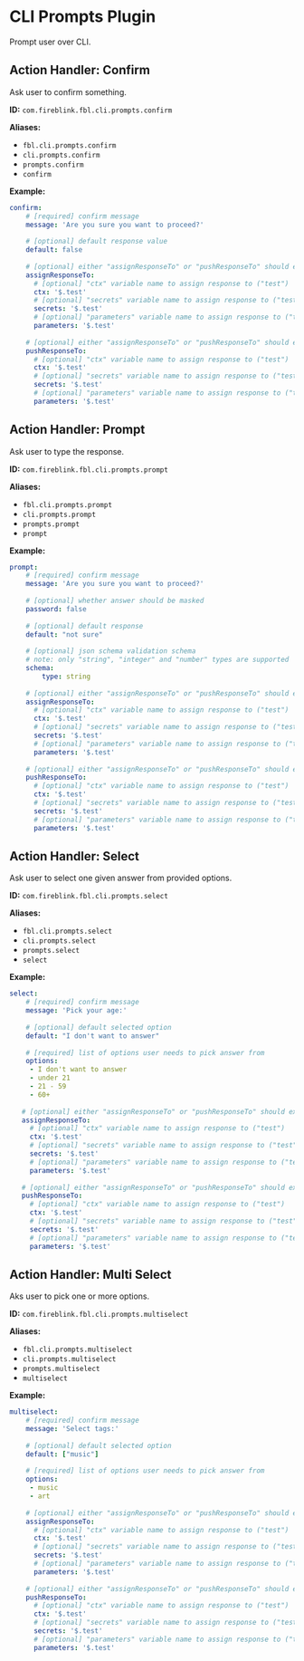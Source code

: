 # CLI Prompts Plugin

Prompt user over CLI.

##  Action Handler: Confirm
   
Ask user to confirm something.
   
**ID:** `com.fireblink.fbl.cli.prompts.confirm`

**Aliases:**
- `fbl.cli.prompts.confirm`
- `cli.prompts.confirm`
- `prompts.confirm`
- `confirm`

**Example:**

```yaml
confirm:
    # [required] confirm message
    message: 'Are you sure you want to proceed?'
    
    # [optional] default response value
    default: false
    
    # [optional] either "assignResponseTo" or "pushResponseTo" should exist
    assignResponseTo:
      # [optional] "ctx" variable name to assign response to ("test")
      ctx: '$.test'
      # [optional] "secrets" variable name to assign response to ("test")
      secrets: '$.test'
      # [optional] "parameters" variable name to assign response to ("test")
      parameters: '$.test'
      
    # [optional] either "assignResponseTo" or "pushResponseTo" should exist
    pushResponseTo:
      # [optional] "ctx" variable name to assign response to ("test")
      ctx: '$.test'
      # [optional] "secrets" variable name to assign response to ("test")
      secrets: '$.test'
      # [optional] "parameters" variable name to assign response to ("test")
      parameters: '$.test'
```

##  Action Handler: Prompt

Ask user to type the response.

**ID:** `com.fireblink.fbl.cli.prompts.prompt`

**Aliases:**
- `fbl.cli.prompts.prompt`
- `cli.prompts.prompt`
- `prompts.prompt`
- `prompt`

**Example:**

```yaml
prompt:
    # [required] confirm message
    message: 'Are you sure you want to proceed?'
    
    # [optional] whether answer should be masked
    password: false
    
    # [optional] default response
    default: "not sure"
    
    # [optional] json schema validation schema
    # note: only "string", "integer" and "number" types are supported
    schema:
        type: string
    
    # [optional] either "assignResponseTo" or "pushResponseTo" should exist
    assignResponseTo:
      # [optional] "ctx" variable name to assign response to ("test")
      ctx: '$.test'
      # [optional] "secrets" variable name to assign response to ("test")
      secrets: '$.test'
      # [optional] "parameters" variable name to assign response to ("test")
      parameters: '$.test'
      
    # [optional] either "assignResponseTo" or "pushResponseTo" should exist
    pushResponseTo:
      # [optional] "ctx" variable name to assign response to ("test")
      ctx: '$.test'
      # [optional] "secrets" variable name to assign response to ("test")
      secrets: '$.test'
      # [optional] "parameters" variable name to assign response to ("test")
      parameters: '$.test'
```

##  Action Handler: Select

Ask user to select one given answer from provided options.

**ID:** `com.fireblink.fbl.cli.prompts.select`

**Aliases:**
- `fbl.cli.prompts.select`
- `cli.prompts.select`
- `prompts.select`
- `select`

**Example:**

```yaml
select:
    # [required] confirm message
    message: 'Pick your age:'
    
    # [optional] default selected option
    default: "I don't want to answer"
    
    # [required] list of options user needs to pick answer from
    options:
     - I don't want to answer
     - under 21
     - 21 - 59
     - 60+
    
   # [optional] either "assignResponseTo" or "pushResponseTo" should exist
   assignResponseTo:
     # [optional] "ctx" variable name to assign response to ("test")
     ctx: '$.test'
     # [optional] "secrets" variable name to assign response to ("test")
     secrets: '$.test'
     # [optional] "parameters" variable name to assign response to ("test")
     parameters: '$.test'
     
   # [optional] either "assignResponseTo" or "pushResponseTo" should exist
   pushResponseTo:
     # [optional] "ctx" variable name to assign response to ("test")
     ctx: '$.test'
     # [optional] "secrets" variable name to assign response to ("test")
     secrets: '$.test'
     # [optional] "parameters" variable name to assign response to ("test")
     parameters: '$.test'
```

##  Action Handler: Multi Select

Aks user to pick one or more options.

**ID:** `com.fireblink.fbl.cli.prompts.multiselect`

**Aliases:**
- `fbl.cli.prompts.multiselect`
- `cli.prompts.multiselect`
- `prompts.multiselect`
- `multiselect`

**Example:**

```yaml
multiselect:
    # [required] confirm message
    message: 'Select tags:'
    
    # [optional] default selected option
    default: ["music"]
    
    # [required] list of options user needs to pick answer from
    options:
     - music
     - art
     
    # [optional] either "assignResponseTo" or "pushResponseTo" should exist
    assignResponseTo:
      # [optional] "ctx" variable name to assign response to ("test")
      ctx: '$.test'
      # [optional] "secrets" variable name to assign response to ("test")
      secrets: '$.test'
      # [optional] "parameters" variable name to assign response to ("test")
      parameters: '$.test'
      
    # [optional] either "assignResponseTo" or "pushResponseTo" should exist
    pushResponseTo:
      # [optional] "ctx" variable name to assign response to ("test")
      ctx: '$.test'
      # [optional] "secrets" variable name to assign response to ("test")
      secrets: '$.test'
      # [optional] "parameters" variable name to assign response to ("test")
      parameters: '$.test'
```